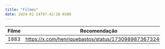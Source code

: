 ```yaml
---
title: "Filmes"
date: 2024-01-24T07:42:18-0300
---
```

| Filme | Recomendação                                            |
| ----- | ------------------------------------------------------- |
| 1883  | https://x.com/henriquebastos/status/1730989873673240594 |
